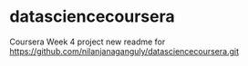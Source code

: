# datasciencecoursera
Coursera Week 4 project
new readme for https://github.com/nilanjanaganguly/datasciencecoursera.git
